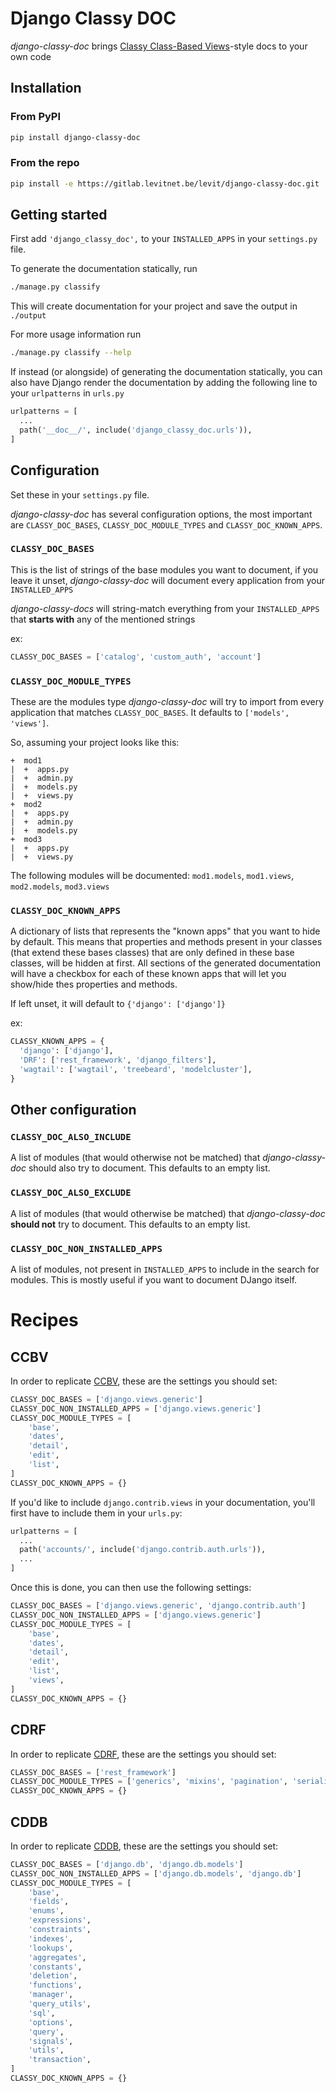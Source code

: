 # Django Classy DOC

*django-classy-doc* brings [Classy Class-Based Views](https://ccbv.co.uk)-style docs to your own code

## Installation

### From PyPI

```bash
pip install django-classy-doc
```

### From the repo

```bash
pip install -e https://gitlab.levitnet.be/levit/django-classy-doc.git
```

## Getting started

First add `'django_classy_doc',` to your `INSTALLED_APPS` in your `settings.py` file.

To generate the documentation statically, run

```bash
./manage.py classify
```

This will create documentation for your project and save the output in `./output`

For more usage information run

```bash
./manage.py classify --help
```

If instead (or alongside) of generating the documentation statically, 
you can also have Django render the documentation by adding the following line 
to your `urlpatterns` in `urls.py`

```python
urlpatterns = [
  ...
  path('__doc__/', include('django_classy_doc.urls')),
]
```

## Configuration

Set these in your `settings.py` file.

*django-classy-doc* has several configuration options, the most important are `CLASSY_DOC_BASES`, `CLASSY_DOC_MODULE_TYPES` and `CLASSY_DOC_KNOWN_APPS`.

### `CLASSY_DOC_BASES`

This is the list of strings of the base modules you want to document, if you leave it unset, *django-classy-doc* will document every application from your `INSTALLED_APPS`

*django-classy-docs* will string-match everything from your `INSTALLED_APPS` that **starts with** any of the mentioned strings

ex:
```python
CLASSY_DOC_BASES = ['catalog', 'custom_auth', 'account']
```

### `CLASSY_DOC_MODULE_TYPES`

These are the modules type *django-classy-doc* will try to import from every application that matches `CLASSY_DOC_BASES`. It defaults to `['models', 'views']`.

So, assuming your project looks like this:
```
+  mod1
|  +  apps.py
|  +  admin.py
|  +  models.py
|  +  views.py
+  mod2
|  +  apps.py
|  +  admin.py
|  +  models.py
+  mod3
|  +  apps.py
|  +  views.py
```

The following modules will be documented: `mod1.models`, `mod1.views`, `mod2.models`, `mod3.views`

### `CLASSY_DOC_KNOWN_APPS`

A dictionary of lists that represents the "known apps" that you want to hide by default. This means that properties and methods present in your classes (that extend these bases classes) that are only defined in these base classes, will be hidden at first.
All sections of the generated documentation will have a checkbox for each of these known apps that will let you show/hide thes properties and methods.

If left unset, it will default to `{'django': ['django']}`

ex:
```python
CLASSY_KNOWN_APPS = {
  'django': ['django'],                                                      
  'DRF': ['rest_framework', 'django_filters'],
  'wagtail': ['wagtail', 'treebeard', 'modelcluster'],
}
```

## Other configuration

### `CLASSY_DOC_ALSO_INCLUDE`

A list of modules (that would otherwise not be matched) that *django-classy-doc* should also try to document. This defaults to an empty list.

### `CLASSY_DOC_ALSO_EXCLUDE`

A list of modules (that would otherwise be matched) that *django-classy-doc* **should not** try to document. This defaults to an empty list.


### `CLASSY_DOC_NON_INSTALLED_APPS`

A list of modules, not present in `INSTALLED_APPS` to include in the search for modules. This is mostly useful if you want to document DJango itself.

# Recipes

## CCBV

In order to replicate [CCBV](https://ccbv.co.uk), these are the settings you should set:

```python
CLASSY_DOC_BASES = ['django.views.generic']
CLASSY_DOC_NON_INSTALLED_APPS = ['django.views.generic']
CLASSY_DOC_MODULE_TYPES = [
    'base',
    'dates',
    'detail',
    'edit',
    'list',
]
CLASSY_DOC_KNOWN_APPS = {}
```

If you'd like to include `django.contrib.views` in your documentation, 
you'll first have to include them in your `urls.py`:

```python
urlpatterns = [
  ...
  path('accounts/', include('django.contrib.auth.urls')),
  ...
]
```

Once this is done, you can then use the following settings:

```python
CLASSY_DOC_BASES = ['django.views.generic', 'django.contrib.auth']
CLASSY_DOC_NON_INSTALLED_APPS = ['django.views.generic']
CLASSY_DOC_MODULE_TYPES = [
    'base',
    'dates',
    'detail',
    'edit',
    'list',
    'views',
]
CLASSY_DOC_KNOWN_APPS = {}
```


## CDRF

In order to replicate [CDRF](https://cdrf.co), these are the settings you should set:

```python
CLASSY_DOC_BASES = ['rest_framework']
CLASSY_DOC_MODULE_TYPES = ['generics', 'mixins', 'pagination', 'serializers', 'views', 'viewsets']
CLASSY_DOC_KNOWN_APPS = {}
```

## CDDB

In order to replicate [CDDB](https://cddb.levit.be), these are the settings you should set:

```python
CLASSY_DOC_BASES = ['django.db', 'django.db.models']
CLASSY_DOC_NON_INSTALLED_APPS = ['django.db.models', 'django.db']
CLASSY_DOC_MODULE_TYPES = [
    'base',
    'fields',
    'enums',
    'expressions',
    'constraints',
    'indexes',
    'lookups',
    'aggregates',
    'constants',
    'deletion',
    'functions',
    'manager',
    'query_utils',
    'sql',
    'options',
    'query',
    'signals',
    'utils',
    'transaction',
]
CLASSY_DOC_KNOWN_APPS = {}
```
